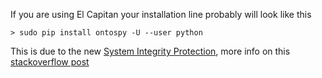 If you are using El Capitan your installation line probably will look like this

    > sudo pip install ontospy -U --user python

This is due to the new [System Integrity Protection](https://support.apple.com/en-us/HT204899), more info on this [stackoverflow post](http://stackoverflow.com/questions/33234665/upgrading-setuptools-on-osx-el-capitan)